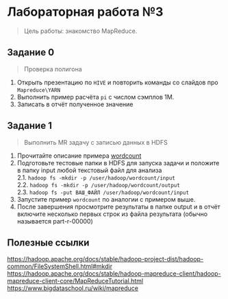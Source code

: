# Лабораторная работа №3
> Цель работы: знакомство MapReduce.

## Задание 0
> Проверка полигона

1. Открыть презентацию по ``HIVE`` и повторить команды со слайдов про ``Mapreduce\YARN``
2. Выполнить пример расчёта ``pi`` с числом сэмплов 1М.
3. Записать в отчёт полученное значение

## Задание 1
> Выполнить MR задачу с записью данных в HDFS

1. Прочитайте описание примера  [wordcount](https://hadoop.apache.org/docs/stable/hadoop-mapreduce-client/hadoop-mapreduce-client-core/MapReduceTutorial.html)
2. Подготовьте тестовые папки в HDFS для запуска задачи и положите в папку input любой текстовый файл для анализа  
2.1. ``hadoop fs -mkdir -p /user/hadoop/wordcount/input``  
2.2. ``hadoop fs -mkdir -p /user/hadoop/wordcount/output``  
2.3. ``hadoop fs -put ВАШ_ФАЙЛ /user/hadoop/wordcount/input``  
3. Запустите пример ``wordcount`` по аналогии с примером выше.  
4. После завершения просмотрите результаты в папке output и в отчёт включите несколько первых строк 
из файла результата (обычно называется part-r-00000)  




## Полезные ссылки
https://hadoop.apache.org/docs/stable/hadoop-project-dist/hadoop-common/FileSystemShell.html#mkdir
https://hadoop.apache.org/docs/stable/hadoop-mapreduce-client/hadoop-mapreduce-client-core/MapReduceTutorial.html
https://www.bigdataschool.ru/wiki/mapreduce